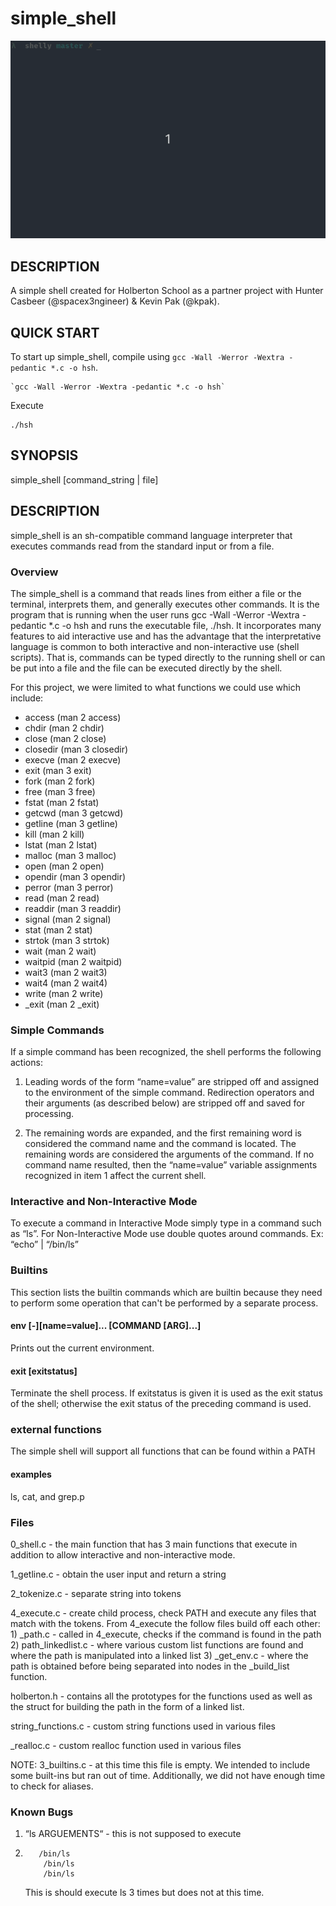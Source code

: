# simple_shell

<p align="center">
	<img src="shelly.gif" alt="Happy Shell">
</p>

## DESCRIPTION

A simple shell created for Holberton School as a partner project with Hunter Casbeer (@spacex3ngineer) & Kevin Pak (@kpak).

## QUICK START

To start up simple_shell, compile using `gcc -Wall -Werror -Wextra -pedantic *.c -o hsh`.

```
`gcc -Wall -Werror -Wextra -pedantic *.c -o hsh`
```

Execute

```
./hsh
```

## SYNOPSIS

simple_shell [command_string | file]

## DESCRIPTION

simple_shell is an sh-compatible command language interpreter that executes commands read from the standard input or from a file.

### Overview

The simple_shell is a command that reads lines from either a file or the terminal, interprets them, and generally executes other commands. It is the program that is running when the user runs gcc -Wall -Werror -Wextra -pedantic \*.c -o hsh and runs the executable file, ./hsh. It incorporates many features to aid interactive use and has the advantage that the interpretative language is common to both interactive and non-interactive use (shell scripts). That is, commands can be typed directly to the running shell or can be put into a file and the file can be executed directly by the shell.

For this project, we were limited to what functions we could use which include:

* access (man 2 access)
* chdir (man 2 chdir)
* close (man 2 close)
* closedir (man 3 closedir)
* execve (man 2 execve)
* exit (man 3 exit)
* fork (man 2 fork)
* free (man 3 free)
* fstat (man 2 fstat)
* getcwd (man 3 getcwd)
* getline (man 3 getline)
* kill (man 2 kill)
* lstat (man 2 lstat)
* malloc (man 3 malloc)
* open (man 2 open)
* opendir (man 3 opendir)
* perror (man 3 perror)
* read (man 2 read)
* readdir (man 3 readdir)
* signal (man 2 signal)
* stat (man 2 stat)
* strtok (man 3 strtok)
* wait (man 2 wait)
* waitpid (man 2 waitpid)
* wait3 (man 2 wait3)
* wait4 (man 2 wait4)
* write (man 2 write)
* \_exit (man 2 \_exit)

### Simple Commands

If a simple command has been recognized, the shell performs the following actions:

1.  Leading words of the form “name=value” are stripped off and assigned to the environment of the simple command. Redirection operators and their arguments (as described below) are stripped off and saved for processing.

2.  The remaining words are expanded, and the first remaining word is considered the command name and the command is located. The remaining words are considered the arguments of the command. If no command name resulted, then the “name=value” variable assignments recognized in item 1 affect the current shell.

### Interactive and Non-Interactive Mode

To execute a command in Interactive Mode simply type in a command such as “ls”. For Non-Interactive Mode use double quotes around commands. Ex: “echo” | “/bin/ls”

### Builtins

This section lists the builtin commands which are builtin because they need to perform some operation that can't be performed by a separate process.

#### env [-][name=value]... [COMMAND [ARG]...]

Prints out the current environment.

#### exit [exitstatus]

Terminate the shell process. If exitstatus is given it is used as the exit status of the shell; otherwise the exit status of the preceding command is used.

### external functions

The simple shell will support all functions that can be found within a PATH

#### examples

ls, cat, and grep.p

### Files

0_shell.c - the main function that has 3 main functions that execute in addition to allow interactive and non-interactive mode.

1_getline.c - obtain the user input and return a string

2_tokenize.c - separate string into tokens

4_execute.c - create child process, check PATH and execute any files that match with the tokens. From 4_execute the follow files build off each other: 1) \_path.c - called in 4_execute, checks if the command is found in the path 2) path_linkedlist.c - where various custom list functions are found and where the path is manipulated into a linked list 3) \_get_env.c - where the path is obtained before being separated into nodes in the \_build_list function.

holberton.h - contains all the prototypes for the functions used as well as the struct for building the path in the form of a linked list.

string_functions.c - custom string functions used in various files

\_realloc.c - custom realloc function used in various files

NOTE:
3_builtins.c - at this time this file is empty. We intended to include some built-ins but ran out of time.
Additionally, we did not have enough time to check for aliases.

### Known Bugs

1.  “ls ARGUEMENTS“ - this is not supposed to execute

2.        /bin/ls
           /bin/ls
           /bin/ls
    This is should execute ls 3 times but does not at this time.
